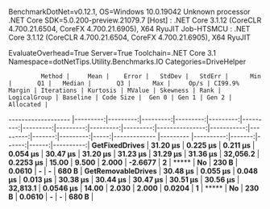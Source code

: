 
BenchmarkDotNet=v0.12.1, OS=Windows 10.0.19042
Unknown processor
.NET Core SDK=5.0.200-preview.21079.7
  [Host]     : .NET Core 3.1.12 (CoreCLR 4.700.21.6504, CoreFX 4.700.21.6905), X64 RyuJIT
  Job-HTSMCU : .NET Core 3.1.12 (CoreCLR 4.700.21.6504, CoreFX 4.700.21.6905), X64 RyuJIT

EvaluateOverhead=True  Server=True  Toolchain=.NET Core 3.1  
Namespace=dotNetTips.Utility.Benchmarks.IO  Categories=DriveHelper  

             Method |     Mean |    Error |   StdDev |   StdErr |      Min |       Q1 |   Median |       Q3 |      Max |     Op/s | CI99.9% Margin | Iterations | Kurtosis | MValue | Skewness | Rank | LogicalGroup | Baseline | Code Size |  Gen 0 | Gen 1 | Gen 2 | Allocated |
------------------- |---------:|---------:|---------:|---------:|---------:|---------:|---------:|---------:|---------:|---------:|---------------:|-----------:|---------:|-------:|---------:|-----:|------------- |--------- |----------:|-------:|------:|------:|----------:|
     **GetFixedDrives** | **31.20 μs** | **0.225 μs** | **0.211 μs** | **0.054 μs** | **30.47 μs** | **31.20 μs** | **31.23 μs** | **31.29 μs** | **31.36 μs** | **32,056.2** |      **0.2253 μs** |      **15.00** |    **9.500** |  **2.000** |  **-2.6677** |    **2** |            ***** |       **No** |     **230 B** | **0.0610** |     **-** |     **-** |     **680 B** |
 **GetRemovableDrives** | **30.48 μs** | **0.055 μs** | **0.048 μs** | **0.013 μs** | **30.38 μs** | **30.44 μs** | **30.47 μs** | **30.51 μs** | **30.56 μs** | **32,813.1** |      **0.0546 μs** |      **14.00** |    **2.030** |  **2.000** |   **0.0204** |    **1** |            ***** |       **No** |     **230 B** | **0.0610** |     **-** |     **-** |     **680 B** |
